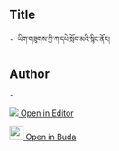 ## Title
	- ཡིག་གཟུགས་ཀྱི་ཀ་དཔེ་སློབ་མའི་སྙིང་ནོར།

## Author
	- 



[<img src="https://img.icons8.com/color/25/000000/edit-property.png"> Open in Editor](http://editor.openpecha.org/P001854)

[<img width="25" src="https://library.bdrc.io/icons/BUDA-small.svg"> Open in Buda](https://library.bdrc.io/show/bdr:IE0OPP001854)
